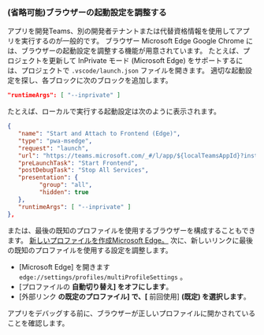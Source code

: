 ### <a name="optional-adjust-your-browser-launch-settings"></a>(省略可能)ブラウザーの起動設定を調整する

アプリを開発Teams、別の開発者テナントまたは代替資格情報を使用してアプリを実行するのが一般的です。  ブラウザー Microsoft Edge Google Chrome には、ブラウザーの起動設定を調整する機能が用意されています。  たとえば、プロジェクトを更新して InPrivate モード (Microsoft Edge) をサポートするには、プロジェクトで `.vscode/launch.json` ファイルを開きます。  適切な起動設定を探し、各ブロックに次のブロックを追加します。

``` json
"runtimeArgs": [ "--inprivate" ]
```

たとえば、ローカルで実行する起動設定は次のように表示されます。

``` json
{
   "name": "Start and Attach to Frontend (Edge)",
   "type": "pwa-msedge",
   "request": "launch",
   "url": "https://teams.microsoft.com/_#/l/app/${localTeamsAppId}?installAppPackage=true",
   "preLaunchTask": "Start Frontend",
   "postDebugTask": "Stop All Services",
   "presentation": {
         "group": "all",
         "hidden": true
   },
   "runtimeArgs": [ "--inprivate" ]
},
```

または、最後の既知のプロファイルを使用するブラウザーを構成することもできます。 [新しいプロファイルを作成Microsoft Edge。](https://support.microsoft.com/topic/sign-in-and-create-multiple-profiles-in-microsoft-edge-df94e622-2061-49ae-ad1d-6f0e43ce6435)  次に、新しいリンクに最後の既知のプロファイルを使用する設定を調整します。

- [Microsoft Edge] を開きます `edge://settings/profiles/multiProfileSettings` 。
- [プロファイルの **自動切り替え] をオフにします**。
- [外部リンク **の既定のプロファイル] で、[** 前回使用] **(既定) を選択します**。

アプリをデバッグする前に、ブラウザーが正しいプロファイルに開かされていることを確認します。
